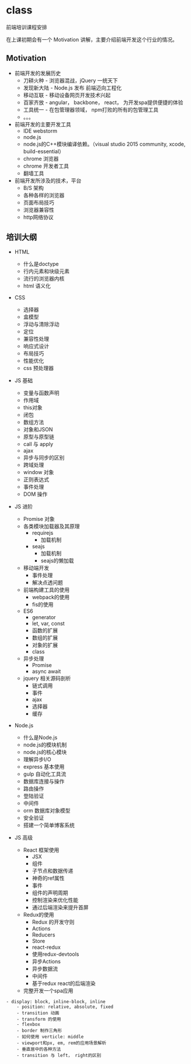 # class
前端培训课程安排

在上课初期会有一个 Motivation 讲解，主要介绍前端开发这个行业的情况。

## Motivation

- 前端开发的发展历史
    - 刀耕火种 - 浏览器混战，jQuery 一统天下
    - 发现新大陆 - Node.js 发布 前端迈向工程化
    - 移动互联 - 移动设备网页开发技术兴起
    - 百家齐放 - angular， backbone， react， 为开发spa提供便捷的体验
    - 工具统一 - 在包管理器领域， npm打败的所有的包管理工具
    - 。。。
- 前端开发的主要开发工具
    - IDE webstorm
    - node.js
    - node.js的C++模块编译依赖。（visual studio 2015 community, xcode, build-essential）
    - chrome 浏览器
    - chrome 开发者工具
    - 翻墙工具
- 前端开发所涉及的技术，平台
    - B/S 架构
    - 各种各样的浏览器
    - 页面布局技巧
    - 浏览器兼容性
    - http网络协议
    
## 培训大纲

- HTML 
    - 什么是doctype
    - 行内元素和块级元素
    - 流行的浏览器内核
    - html 语义化

- CSS
    - 选择器
    - 盒模型
    - 浮动与清除浮动
    - 定位
    - 兼容性处理
    - 响应式设计
    - 布局技巧
    - 性能优化 
    - css 预处理器

- JS 基础
    - 变量与函数声明
    - 作用域
    - this对象
    - 闭包
    - 数组方法
    - 对象和JSON
    - 原型与原型链
    - call 与 apply
    - ajax
    - 异步与同步的区别
    - 跨域处理
    - window 对象
    - 正则表达式
    - 事件处理
    - DOM 操作

- JS 进阶
    - Promise 对象
    - 各类模块加载器及其原理
        - requirejs
            - 加载机制
        - seajs
            - 加载机制
            - seajs的懒加载
    - 移动端开发
        - 事件处理
        - 解决点透问题
    - 前端构建工具的使用
        - webpack的使用
        - fis的使用
    - ES6
        - generator
        - let, var, const
        - 函数的扩展
        - 数组的扩展
        - 对象的扩展
        - class
    - 异步处理
        - Promise
        - async await
    - jquery 相关源码剖析
        - 链式调用
        - 事件
        - ajax
        - 选择器
        - 缓存

- Node.js
    - 什么是Node.js
    - node.js的模块机制
    - node.js的核心模块
    - 理解异步I/O
    - express 基本使用
    - gulp 自动化工具流
    - 数据库连接与操作
    - 路由操作
    - 登陆验证
    - 中间件
    - orm 数据库对象模型
    - 安全验证
    - 搭建一个简单博客系统

-  JS 高级
    - React 框架使用
        - JSX
        - 组件
        - 子节点和数据传递
        - 神奇的ref属性
        - 事件
        - 组件的声明周期
        - 控制渲染来优化性能
        - 通过后端渲染来提升首屏
    - Redux的使用
        - Redux 的开发守则
        - Actions
        - Reducers
        - Store
        - react-redux
        - 使用redux-devtools
        - 异步Actions
        - 异步数据流
        - 中间件
        - 基于redux react的后端渲染
    - 完整开发一个spa应用

```
- display: block, inline-block, inline
    - position: relative, absolute, fixed
    - transition 动画
    - transform 的使用
    - flexbox
    - border 制作三角形
    - 如何使用 verticle: middle
    - viewport和px, em, rem的应用场景解析
    - 垂直居中的各种方法
    - transition 与 left， right的区别
```